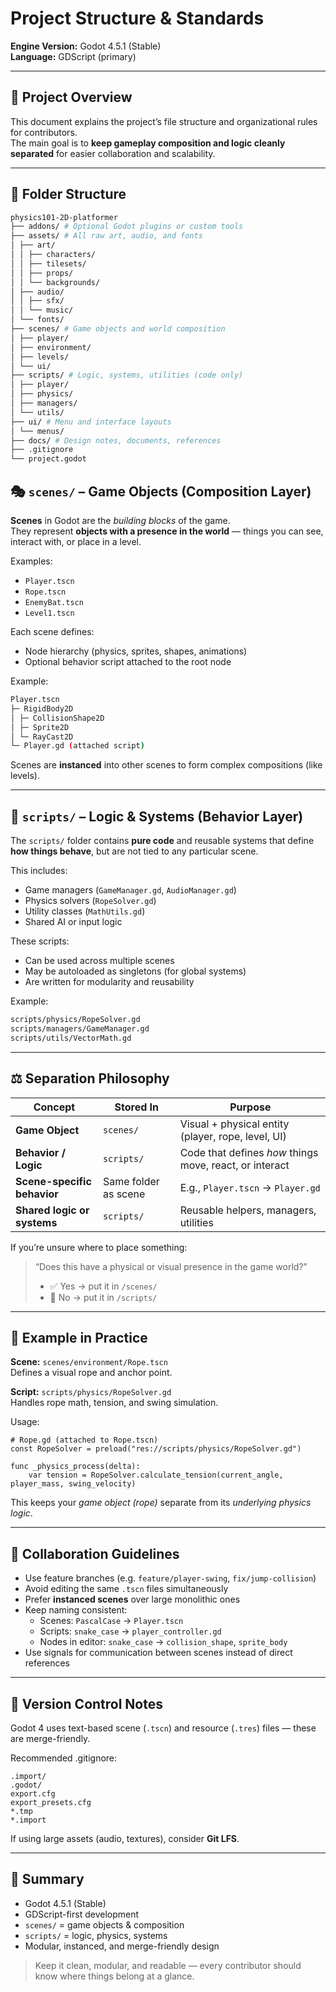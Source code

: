 # Project Structure & Standards

**Engine Version:** Godot 4.5.1 (Stable)  
**Language:** GDScript (primary)

---

## 📁 Project Overview

This document explains the project’s file structure and organizational rules for contributors.  
The main goal is to **keep gameplay composition and logic cleanly separated** for easier collaboration and scalability.

---

## 🧱 Folder Structure
```bash
physics101-2D-platformer
├── addons/ # Optional Godot plugins or custom tools
├── assets/ # All raw art, audio, and fonts
│ ├── art/
│ │ ├── characters/
│ │ ├── tilesets/
│ │ ├── props/
│ │ └── backgrounds/
│ ├── audio/
│ │ ├── sfx/
│ │ └── music/
│ └── fonts/
├── scenes/ # Game objects and world composition
│ ├── player/
│ ├── environment/
│ ├── levels/
│ └── ui/
├── scripts/ # Logic, systems, utilities (code only)
│ ├── player/
│ ├── physics/
│ ├── managers/
│ └── utils/
├── ui/ # Menu and interface layouts
│ └── menus/
├── docs/ # Design notes, documents, references
├── .gitignore
└── project.godot
```
## 🎭 `scenes/` – Game Objects (Composition Layer)

**Scenes** in Godot are the *building blocks* of the game.  
They represent **objects with a presence in the world** — things you can see, interact with, or place in a level.

Examples:
- `Player.tscn`
- `Rope.tscn`
- `EnemyBat.tscn`
- `Level1.tscn`

Each scene defines:
- Node hierarchy (physics, sprites, shapes, animations)
- Optional behavior script attached to the root node

Example:
```bash
Player.tscn
├─ RigidBody2D
│ ├─ CollisionShape2D
│ ├─ Sprite2D
│ └─ RayCast2D
└─ Player.gd (attached script)
```

Scenes are **instanced** into other scenes to form complex compositions (like levels).

---

## 🧠 `scripts/` – Logic & Systems (Behavior Layer)

The `scripts/` folder contains **pure code** and reusable systems that define **how things behave**, but are not tied to any particular scene.

This includes:
- Game managers (`GameManager.gd`, `AudioManager.gd`)
- Physics solvers (`RopeSolver.gd`)
- Utility classes (`MathUtils.gd`)
- Shared AI or input logic

These scripts:
- Can be used across multiple scenes
- May be autoloaded as singletons (for global systems)
- Are written for modularity and reusability

Example:
```bash
scripts/physics/RopeSolver.gd
scripts/managers/GameManager.gd
scripts/utils/VectorMath.gd
```

---

## ⚖️ Separation Philosophy

| Concept | Stored In | Purpose |
|----------|------------|---------|
| **Game Object** | `scenes/` | Visual + physical entity (player, rope, level, UI) |
| **Behavior / Logic** | `scripts/` | Code that defines *how* things move, react, or interact |
| **Scene-specific behavior** | Same folder as scene | E.g., `Player.tscn` → `Player.gd` |
| **Shared logic or systems** | `scripts/` | Reusable helpers, managers, utilities |

If you’re unsure where to place something:
> “Does this have a physical or visual presence in the game world?”  
> - ✅ Yes → put it in `/scenes/`  
> - 🧠 No → put it in `/scripts/`

---

## 🧩 Example in Practice

**Scene:** `scenes/environment/Rope.tscn`  
Defines a visual rope and anchor point.

**Script:** `scripts/physics/RopeSolver.gd`  
Handles rope math, tension, and swing simulation.

Usage:
```gdscript
# Rope.gd (attached to Rope.tscn)
const RopeSolver = preload("res://scripts/physics/RopeSolver.gd")

func _physics_process(delta):
	var tension = RopeSolver.calculate_tension(current_angle, player_mass, swing_velocity)
```
This keeps your *game object (rope)* separate from its *underlying physics logic*.

---

## 🤝 Collaboration Guidelines

- Use feature branches (e.g. `feature/player-swing`, `fix/jump-collision`)
- Avoid editing the same `.tscn` files simultaneously
- Prefer **instanced scenes** over large monolithic ones
- Keep naming consistent:
	- Scenes: `PascalCase` → `Player.tscn`
	- Scripts: `snake_case` → `player_controller.gd`
	- Nodes in editor: `snake_case` → `collision_shape`, `sprite_body`
- Use signals for communication between scenes instead of direct references

---

## 🧾 Version Control Notes

Godot 4 uses text-based scene (`.tscn`) and resource (`.tres`) files — these are merge-friendly.

Recommended .gitignore:
```gitignore
.import/
.godot/
export.cfg
export_presets.cfg
*.tmp
*.import
```
If using large assets (audio, textures), consider **Git LFS**.

---

## 🚀 Summary
- Godot 4.5.1 (Stable)
- GDScript-first development
- `scenes/` = game objects & composition
- `scripts/` = logic, physics, systems
- Modular, instanced, and merge-friendly design

> Keep it clean, modular, and readable — every contributor should know where things belong at a glance.